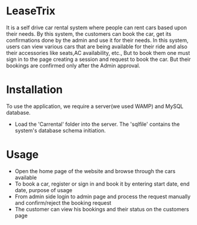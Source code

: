 # LeaseTrix
It is a self drive car rental system where people can rent cars based upon their needs. By this system, the customers can book the car, get its confirmations done by the admin and use it for their needs.
In this system, users can view various cars that are being available for their ride and also their accessories like seats,AC availability, etc., But to book them one must sign in to the page creating a session and request to book the car. But their bookings are confirmed only after the Admin approval.

# Installation
To use the application, we require a server(we used WAMP) and MySQL database.<br />
* Load the 'Carrental' folder into the server. The 'sqlfile' contains the system's database schema initiation.

# Usage
* Open the home page of the website and browse through the cars available
* To book a car, register or sign in and book it by entering start date, end date, purpose of usage
* From admin side login to admin page and process the request manually and confirm/reject the booking request
* The customer can view his bookings and their status on the customers page<br />
